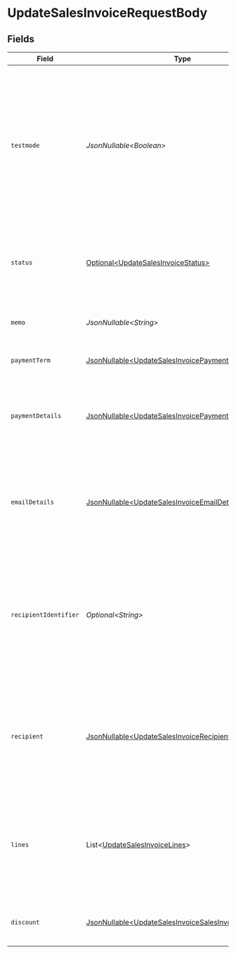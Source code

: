 # UpdateSalesInvoiceRequestBody


## Fields

| Field                                                                                                                                                                                                                                                                                                | Type                                                                                                                                                                                                                                                                                                 | Required                                                                                                                                                                                                                                                                                             | Description                                                                                                                                                                                                                                                                                          | Example                                                                                                                                                                                                                                                                                              |
| ---------------------------------------------------------------------------------------------------------------------------------------------------------------------------------------------------------------------------------------------------------------------------------------------------- | ---------------------------------------------------------------------------------------------------------------------------------------------------------------------------------------------------------------------------------------------------------------------------------------------------- | ---------------------------------------------------------------------------------------------------------------------------------------------------------------------------------------------------------------------------------------------------------------------------------------------------- | ---------------------------------------------------------------------------------------------------------------------------------------------------------------------------------------------------------------------------------------------------------------------------------------------------- | ---------------------------------------------------------------------------------------------------------------------------------------------------------------------------------------------------------------------------------------------------------------------------------------------------- |
| `testmode`                                                                                                                                                                                                                                                                                           | *JsonNullable\<Boolean>*                                                                                                                                                                                                                                                                             | :heavy_minus_sign:                                                                                                                                                                                                                                                                                   | Most API credentials are specifically created for either live mode or test mode. For organization-level credentials<br/>such as OAuth access tokens, you can enable test mode by setting `testmode` to `true`.<br/><br/>Test entities cannot be retrieved when the endpoint is set to live mode, and vice versa. | false                                                                                                                                                                                                                                                                                                |
| `status`                                                                                                                                                                                                                                                                                             | [Optional\<UpdateSalesInvoiceStatus>](../../models/operations/UpdateSalesInvoiceStatus.md)                                                                                                                                                                                                           | :heavy_minus_sign:                                                                                                                                                                                                                                                                                   | The status for the invoice to end up in.<br/><br/>Dependent parameters: `paymentDetails` for `paid`, `emailDetails` for `issued` and `paid`.                                                                                                                                                         | paid                                                                                                                                                                                                                                                                                                 |
| `memo`                                                                                                                                                                                                                                                                                               | *JsonNullable\<String>*                                                                                                                                                                                                                                                                              | :heavy_minus_sign:                                                                                                                                                                                                                                                                                   | A free-form memo you can set on the invoice, and will be shown on the invoice PDF.                                                                                                                                                                                                                   | An updated memo!                                                                                                                                                                                                                                                                                     |
| `paymentTerm`                                                                                                                                                                                                                                                                                        | [JsonNullable\<UpdateSalesInvoicePaymentTerm>](../../models/operations/UpdateSalesInvoicePaymentTerm.md)                                                                                                                                                                                             | :heavy_minus_sign:                                                                                                                                                                                                                                                                                   | The payment term to be set on the invoice.                                                                                                                                                                                                                                                           | 30 days                                                                                                                                                                                                                                                                                              |
| `paymentDetails`                                                                                                                                                                                                                                                                                     | [JsonNullable\<UpdateSalesInvoicePaymentDetails>](../../models/operations/UpdateSalesInvoicePaymentDetails.md)                                                                                                                                                                                       | :heavy_minus_sign:                                                                                                                                                                                                                                                                                   | Used when setting an invoice to status of `paid`, and will store a payment that fully pays the invoice with the<br/>provided details. Required for `paid` status.                                                                                                                                    |                                                                                                                                                                                                                                                                                                      |
| `emailDetails`                                                                                                                                                                                                                                                                                       | [JsonNullable\<UpdateSalesInvoiceEmailDetails>](../../models/operations/UpdateSalesInvoiceEmailDetails.md)                                                                                                                                                                                           | :heavy_minus_sign:                                                                                                                                                                                                                                                                                   | Used when setting an invoice to status of either `issued` or `paid`. Will be used to issue the invoice to the<br/>recipient with the provided `subject` and `body`. Required for `issued` status.                                                                                                    |                                                                                                                                                                                                                                                                                                      |
| `recipientIdentifier`                                                                                                                                                                                                                                                                                | *Optional\<String>*                                                                                                                                                                                                                                                                                  | :heavy_minus_sign:                                                                                                                                                                                                                                                                                   | An identifier tied to the recipient data. This should be a unique value based on data your system contains,<br/>so that both you and us know who we're referring to. It is a value you provide to us so that recipient management<br/>is not required to send a first invoice to a recipient.        | customer-xyz-0123                                                                                                                                                                                                                                                                                    |
| `recipient`                                                                                                                                                                                                                                                                                          | [JsonNullable\<UpdateSalesInvoiceRecipient>](../../models/operations/UpdateSalesInvoiceRecipient.md)                                                                                                                                                                                                 | :heavy_minus_sign:                                                                                                                                                                                                                                                                                   | The recipient object should contain all the information relevant to create an invoice for an intended<br/>recipient. This data will be stored, updated, and re-used as appropriate, based on the `recipientIdentifier`.                                                                              |                                                                                                                                                                                                                                                                                                      |
| `lines`                                                                                                                                                                                                                                                                                              | List\<[UpdateSalesInvoiceLines](../../models/operations/UpdateSalesInvoiceLines.md)>                                                                                                                                                                                                                 | :heavy_minus_sign:                                                                                                                                                                                                                                                                                   | Provide the line items for the invoice. Each line contains details such as a description of the item<br/>ordered and its price.<br/><br/>All lines must have the same currency as the invoice.                                                                                                       |                                                                                                                                                                                                                                                                                                      |
| `discount`                                                                                                                                                                                                                                                                                           | [JsonNullable\<UpdateSalesInvoiceSalesInvoicesDiscount>](../../models/operations/UpdateSalesInvoiceSalesInvoicesDiscount.md)                                                                                                                                                                         | :heavy_minus_sign:                                                                                                                                                                                                                                                                                   | The discount to be applied to the entire invoice, possibly on top of the line item discounts.                                                                                                                                                                                                        |                                                                                                                                                                                                                                                                                                      |
